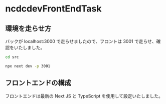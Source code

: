 # ncdcdevFrontEndTask

## 環境を走らせ方

バックが localhost:3000 で走らせましたので、フロントは 3001 で走らせ、確認をいたしました。

```bash
cd src

npx next dev -p 3001
```

## フロントエンドの構成

フロントエンドは最新の Next JS と TypeScript を使用して設定いたしました。

